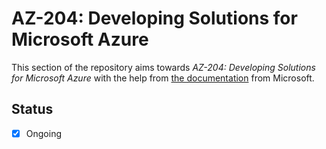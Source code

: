 # AZ-204: Developing Solutions for Microsoft Azure

This section of the repository aims towards _AZ-204: Developing Solutions for Microsoft Azure_ with the help from [the documentation](https://docs.microsoft.com/en-us/learn/certifications/exams/az-204) from Microsoft.

## Status

- [x] Ongoing

